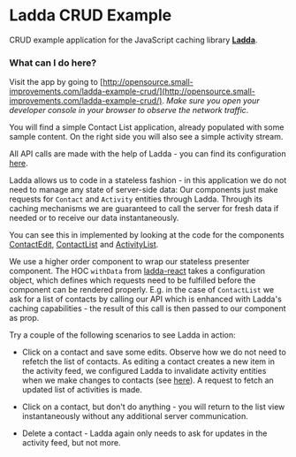 # Ladda CRUD Example

CRUD example application for the JavaScript caching library
__[Ladda](https://github.com/petercrona/ladda)__.

### What can I do here?

Visit the app by going to
[http://opensource.small-improvements.com/ladda-example-crud/](http://opensource.small-improvements.com/ladda-example-crud/).
_Make sure you open your developer console in your browser to observe the
network traffic_.

You will find a simple Contact List application, already populated with
some sample content. On the right side you will also see a simple
activity stream.

All API calls are made with the help of Ladda - you can find its
configuration [here](https://github.com/SmallImprovements/ladda-example-crud/tree/master/src/api).

Ladda allows us to code in a stateless fashion - in this application we
do not need to manage any state of server-side data: Our components just
make requests for `Contact` and `Activity` entities through Ladda. Through
its caching mechanisms we are guaranteed to call the server for fresh
data if needed or to receive our data instantaneously.

You can see this in implemented by looking at the code for the components
[ContactEdit](https://github.com/SmallImprovements/ladda-example-crud/blob/master/src/components/ContactEdit/index.js), [ContactList](https://github.com/SmallImprovements/ladda-example-crud/blob/master/src/components/ContactList/index.js) and [ActivityList](https://github.com/SmallImprovements/ladda-example-crud/blob/master/src/components/ActivityList/index.js).

We use a higher order component to wrap our stateless presenter
component. The HOC `withData` from
[ladda-react](https://github.com/ladda-js/ladda-react) takes a
configuration object, which defines which requests need to be fulfilled
before the component can be rendered properly. E.g. in the case of
`ContactList` we ask for a list of contacts by calling our API which is
enhanced with Ladda's caching capabilities - the result of this call is
then passed to our component as prop.

Try a couple of the following scenarios to see Ladda in action:

- Click on a contact and save some edits. Observe how we do not need to
  refetch the list of contacts. As editing a contact creates a new item in
the activity feed, we configured Ladda to invalidate activity entities
when we make changes to contacts (see
[here](https://github.com/SmallImprovements/ladda-example-crud/blob/master/src/api/index.js#L8)).
A request to fetch an updated list of activities is made.

- Click on a contact, but don't do anything - you will return to the
  list view instantaneously without any additional server communication.

- Delete a contact - Ladda again only needs to ask for updates in the activity feed, but
  not more.



